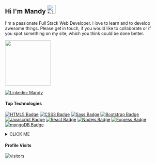 ## Hi I'm Mandy <img src="https://user-images.githubusercontent.com/1303154/88677602-1635ba80-d120-11ea-84d8-d263ba5fc3c0.gif" width="28px" alt="hi">


I'm a passionate Full Stack Web Developer. I love to learn and to develop awesome things. Please get in touch, if you would like
to collaborate or if you spot something on my site, which you think could be done better.

<img src="https://media.giphy.com/media/O2PhyxtkFwCtUO6nen/giphy.gif" width="150">


[![Linkedin: Mandy](https://img.shields.io/badge/-MandyNeumeyer-blue?style=flat-square&logo=Linkedin&logoColor=white&link=https://www.linkedin.com/in/mandy-neumeyer/)](https://www.linkedin.com/in/mandy-neumeyer-0753451b2/)


#### Top Technologies

<!-- TODO: Make technologies links takes you to repositories -->
[![HTML5 Badge](https://img.shields.io/badge/HTML5-E34F26?style=for-the-badge&labelColor=black&logo=html5&logoColor=E34F26)](#) [![CSS3 Badge](https://img.shields.io/badge/CSS3-1572B6?style=for-the-badge&labelColor=black&logo=css3&logoColor=1572B6)](#) [![Sass Badge](https://img.shields.io/badge/Sass-CC6699?style=for-the-badge&labelColor=black&logo=sass&logoColor=CC6699)](#) [![Bootstrap Badge](https://img.shields.io/badge/Bootstrap-563D7C?style=for-the-badge&labelColor=black&logo=bootstrap&logoColor=563D7C)](#) [![Javascript Badge](https://img.shields.io/badge/-Javascript-F0DB4F?style=for-the-badge&labelColor=black&logo=javascript&logoColor=F0DB4F)](#) [![React Badge](https://img.shields.io/badge/-React-61DBFB?style=for-the-badge&labelColor=black&logo=react&logoColor=61DBFB)](#) [![Nodejs Badge](https://img.shields.io/badge/-Nodejs-3C873A?style=for-the-badge&labelColor=black&logo=node.js&logoColor=3C873A)](#) [![Express Badge](https://img.shields.io/badge/-Éxpress.js-404D59?style=for-the-badge&labelColor=black&logo=node.js&logoColor=F0DB4F)](#) [![mongoDB Badge](https://img.shields.io/badge/MongoDB-4EA94B?style=for-the-badge&labelColor=black&logo=mongodb&logoColor=4EA94B)](#) 


	

<!-- badges -->
<!-- https://dev.to/envoy_/150-badges-for-github-pnk -->
<details><summary>CLICK ME</summary>
<p>
[![Top Langs](https://github-readme-stats.vercel.app/api/top-langs/?username=MandyNeumeyer&theme=radical)](https://github.com/anuraghazra/github-readme-stats)
![Anurag's github stats](https://github-readme-stats.vercel.app/api?username=MandyNeumeyer&show_icons=true&theme=radical)
</p>
</details>




#### Profile Visits 

![visitors](https://visitor-badge.glitch.me/badge?page_id=mandyneumeyer.mandyneumeyer)
